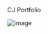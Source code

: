 CJ Portfolio

![image](https://user-images.githubusercontent.com/46767105/160058009-add27549-6fa3-427b-86dd-4bead323476e.png)


